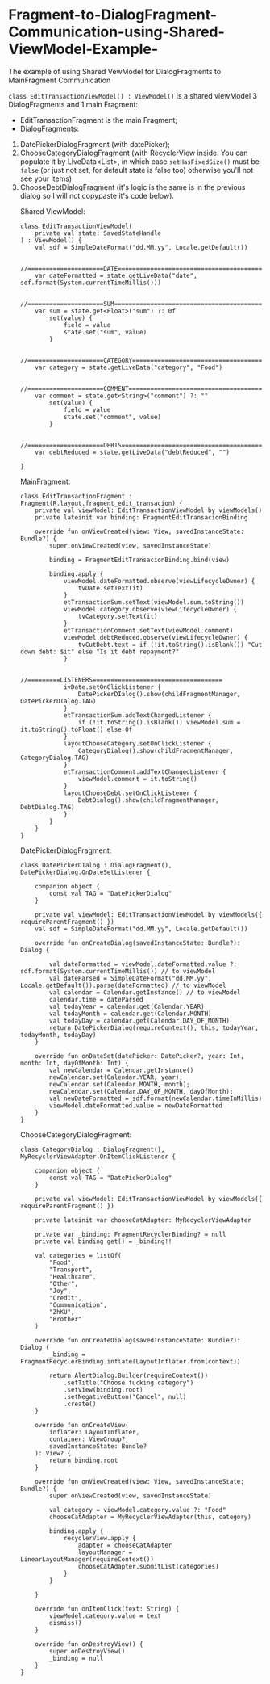 # Fragment-to-DialogFragment-Communication-using-Shared-ViewModel-Example-
The example of using Shared VewModel for DialogFragments to MainFragment Communication


```class EditTransactionViewModel() : ViewModel()``` is a shared viewModel 3 DialogFragments and 1 main Fragment:

- EditTransactionFragment is the main Fragment;
- DialogFragments: 
1) DatePickerDialogFragment (with datePicker);
2) ChooseCategoryDialogFragment (with RecyclerView inside. You can populate it by LiveData<List<Object>>, in which case ```setHasFixedSize()``` must be ```false``` (or just not set, for default state is false too) otherwise you'll not see your items)
3) ChooseDebtDialogFragment (it's logic is the same is in the previous dialog so I will not copypaste it's code below).

Shared ViewModel:

```
class EditTransactionViewModel(
    private val state: SavedStateHandle
) : ViewModel() {
    val sdf = SimpleDateFormat("dd.MM.yy", Locale.getDefault())

    //=====================DATE=========================================
    var dateFormatted = state.getLiveData("date", sdf.format(System.currentTimeMillis()))

    //=====================SUM==========================================
    var sum = state.get<Float>("sum") ?: 0f
        set(value) {
            field = value
            state.set("sum", value)
        }

    //=====================CATEGORY=====================================
    var category = state.getLiveData("category", "Food")

    //=====================COMMENT======================================
    var comment = state.get<String>("comment") ?: ""
        set(value) {
            field = value
            state.set("comment", value)
        }

    //=====================DEBTS========================================
    var debtReduced = state.getLiveData("debtReduced", "")

}
```
  
MainFragment:
  
```
class EditTransactionFragment : Fragment(R.layout.fragment_edit_transacion) {
    private val viewModel: EditTransactionViewModel by viewModels()
    private lateinit var binding: FragmentEditTransacionBinding

    override fun onViewCreated(view: View, savedInstanceState: Bundle?) {
        super.onViewCreated(view, savedInstanceState)

        binding = FragmentEditTransacionBinding.bind(view)

        binding.apply {
            viewModel.dateFormatted.observe(viewLifecycleOwner) {
                tvDate.setText(it)
            }
            etTransactionSum.setText(viewModel.sum.toString())
            viewModel.category.observe(viewLifecycleOwner) {
                tvCategory.setText(it)
            }
            etTransactionComment.setText(viewModel.comment)
            viewModel.debtReduced.observe(viewLifecycleOwner) {
                tvCutDebt.text = if (!it.toString().isBlank()) "Cut down debt: $it" else "Is it debt repayment?"
            }
            
            //=========LISTENERS====================================
            ivDate.setOnClickListener {
                DatePickerDIalog().show(childFragmentManager, DatePickerDIalog.TAG)
            }
            etTransactionSum.addTextChangedListener {
                if (!it.toString().isBlank()) viewModel.sum = it.toString().toFloat() else 0f
            }
            layoutChooseCategory.setOnClickListener {
                CategoryDialog().show(childFragmentManager, CategoryDialog.TAG)
            }
            etTransactionComment.addTextChangedListener {
                viewModel.comment = it.toString()
            }
            layoutChooseDebt.setOnClickListener {
                DebtDialog().show(childFragmentManager, DebtDialog.TAG)
            }
        }
    }
}
```

DatePickerDialogFragment:

```
class DatePickerDIalog : DialogFragment(), DatePickerDialog.OnDateSetListener {

    companion object {
        const val TAG = "DatePickerDialog"
    }

    private val viewModel: EditTransactionViewModel by viewModels({ requireParentFragment() })
    val sdf = SimpleDateFormat("dd.MM.yy", Locale.getDefault())

    override fun onCreateDialog(savedInstanceState: Bundle?): Dialog {

        val dateFormatted = viewModel.dateFormatted.value ?: sdf.format(System.currentTimeMillis()) // to viewModel
        val dateParsed = SimpleDateFormat("dd.MM.yy", Locale.getDefault()).parse(dateFormatted) // to viewModel
        val calendar = Calendar.getInstance() // to viewModel
        calendar.time = dateParsed
        val todayYear = calendar.get(Calendar.YEAR)
        val todayMonth = calendar.get(Calendar.MONTH)
        val todayDay = calendar.get(Calendar.DAY_OF_MONTH)
        return DatePickerDialog(requireContext(), this, todayYear, todayMonth, todayDay)
    }

    override fun onDateSet(datePicker: DatePicker?, year: Int, month: Int, dayOfMonth: Int) {
        val newCalendar = Calendar.getInstance()
        newCalendar.set(Calendar.YEAR, year);
        newCalendar.set(Calendar.MONTH, month);
        newCalendar.set(Calendar.DAY_OF_MONTH, dayOfMonth);
        val newDateFormatted = sdf.format(newCalendar.timeInMillis)
        viewModel.dateFormatted.value = newDateFormatted
    }
}
```

ChooseCategoryDialogFragment:

```
class CategoryDialog : DialogFragment(), MyRecyclerViewAdapter.OnItemClickListener {

    companion object {
        const val TAG = "DatePickerDialog"
    }

    private val viewModel: EditTransactionViewModel by viewModels({ requireParentFragment() })

    private lateinit var chooseCatAdapter: MyRecyclerViewAdapter

    private var _binding: FragmentRecyclerBinding? = null
    private val binding get() = _binding!!

    val categories = listOf(
        "Food",
        "Transport",
        "Healthcare",
        "Other",
        "Joy",
        "Credit",
        "Communication",
        "ZhKU",
        "Brother"
    )

    override fun onCreateDialog(savedInstanceState: Bundle?): Dialog {
        _binding = FragmentRecyclerBinding.inflate(LayoutInflater.from(context))

        return AlertDialog.Builder(requireContext())
            .setTitle("Choose fucking category")
            .setView(binding.root)
            .setNegativeButton("Cancel", null)
            .create()
    }

    override fun onCreateView(
        inflater: LayoutInflater,
        container: ViewGroup?,
        savedInstanceState: Bundle?
    ): View? {
        return binding.root
    }

    override fun onViewCreated(view: View, savedInstanceState: Bundle?) {
        super.onViewCreated(view, savedInstanceState)

        val category = viewModel.category.value ?: "Food"
        chooseCatAdapter = MyRecyclerViewAdapter(this, category)

        binding.apply {
            recyclerView.apply {
                adapter = chooseCatAdapter
                layoutManager = LinearLayoutManager(requireContext())
                chooseCatAdapter.submitList(categories)
            }
        }

    }

    override fun onItemClick(text: String) {
        viewModel.category.value = text
        dismiss()
    }

    override fun onDestroyView() {
        super.onDestroyView()
        _binding = null
    }
}
```
